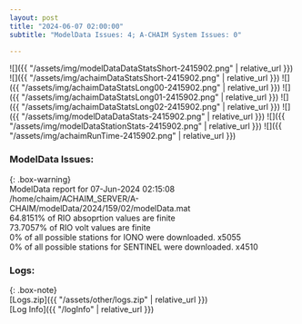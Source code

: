 ```yaml
---
layout: post
title: "2024-06-07 02:00:00"
subtitle: "ModelData Issues: 4; A-CHAIM System Issues: 0"

---
```


![]({{ "/assets/img/modelDataDataStatsShort-2415902.png" | relative_url }})
![]({{ "/assets/img/achaimDataStatsShort-2415902.png" | relative_url }})
![]({{ "/assets/img/achaimDataStatsLong00-2415902.png" | relative_url }})
![]({{ "/assets/img/achaimDataStatsLong01-2415902.png" | relative_url }})
![]({{ "/assets/img/achaimDataStatsLong02-2415902.png" | relative_url }})
![]({{ "/assets/img/modelDataDataStats-2415902.png" | relative_url }})
![]({{ "/assets/img/modelDataStationStats-2415902.png" | relative_url }})
![]({{ "/assets/img/achaimRunTime-2415902.png" | relative_url }})


### ModelData Issues:  
  
{: .box-warning}  
 ModelData report for 07-Jun-2024 02:15:08   
 /home/chaim/ACHAIM_SERVER/A-CHAIM/modelData/2024/159/02/modelData.mat   
 64.8151% of RIO absoprtion values are finite   
 73.7057% of RIO volt values are finite   
 0% of all possible stations for IONO were downloaded. x5055   
 0% of all possible stations for SENTINEL were downloaded. x4510   
  


### Logs:  
  
{: .box-note}  
[Logs.zip]({{ "/assets/other/logs.zip" | relative_url }})  
[Log Info]({{ "/logInfo" | relative_url }})  
